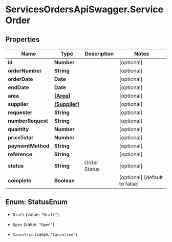# ServicesOrdersApiSwagger.ServiceOrder

## Properties
Name | Type | Description | Notes
------------ | ------------- | ------------- | -------------
**id** | **Number** |  | [optional] 
**orderNumber** | **String** |  | [optional] 
**orderDate** | **Date** |  | [optional] 
**endDate** | **Date** |  | [optional] 
**area** | [**[Area]**](Area.md) |  | [optional] 
**supplier** | [**[Supplier]**](Supplier.md) |  | [optional] 
**requester** | **String** |  | [optional] 
**numberRequest** | **String** |  | [optional] 
**quantity** | **Number** |  | [optional] 
**priceTotal** | **Number** |  | [optional] 
**paymentMethod** | **String** |  | [optional] 
**reference** | **String** |  | [optional] 
**status** | **String** | Order Status | [optional] 
**complete** | **Boolean** |  | [optional] [default to false]


<a name="StatusEnum"></a>
## Enum: StatusEnum


* `Draft` (value: `"Draft"`)

* `Open` (value: `"Open"`)

* `Cancelled` (value: `"Cancelled"`)




